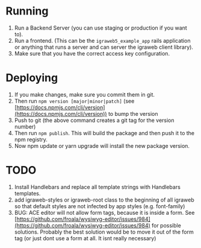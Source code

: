# Running

1. Run a Backend Server (you can use staging or production if you want to).
2. Run a frontend. (This can be the `igraweb5_example_app` rails application or anything that runs a server and can server the igraweb client library).
3. Make sure that you have the correct access key configuration.

# Deploying

1. If you make changes, make sure you commit them in git.
2. Then run `npm version [major|minor|patch]` (see [https://docs.npmjs.com/cli/version](https://docs.npmjs.com/cli/version)) to bump the version
3. Push to git (the above command creates a git tag for the version number)
4. Then run `npm publish`. This will build the package and then push it to the npm registry.
5. Now npm update or yarn upgrade will install the new package version.

# TODO

1. Install Handlebars and replace all template strings with Handlebars templates.
2. add igraweb-styles or igraweb-root class to the beginning of all igraweb so that default styles are not infected by app styles (e.g. font-family)
3. BUG: ACE editor will not allow form tags, because it is inside a form. See [https://github.com/froala/wysiwyg-editor/issues/984](https://github.com/froala/wysiwyg-editor/issues/984) for possible solutions. Probably the best solution would be to move it out of the form tag (or just dont use a form at all. It isnt really necessary)
